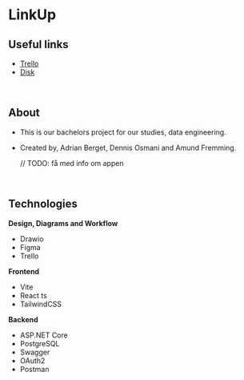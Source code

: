 # LinkUp

## Useful links

- [Trello](https://trello.com/w/delta95287504)
- [Disk](https://drive.google.com/drive/folders/1iBA_mNMKXl7CM43WdnzgfXNUsXULz8H9)

<br />

## About

- This is our bachelors project for our studies, data engineering.
- Created by, Adrian Berget, Dennis Osmani and Amund Fremming.

  // TODO: få med info om appen

<br />

## Technologies

**Design, Diagrams and Workflow**

- Drawio
- Figma
- Trello

**Frontend**

- Vite
- React ts
- TailwindCSS

**Backend**

- ASP.NET Core
- PostgreSQL
- Swagger
- OAuth2
- Postman

